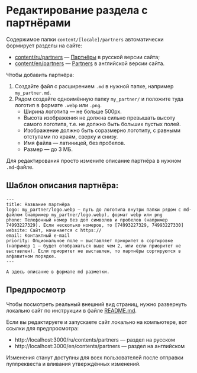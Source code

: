 # Редактирование раздела с партнёрами

Содержимое папки `content/[locale]/partners` автоматически формирует разделы на сайте:
* [content/ru/partners](/content/ru/partners) — [Партнёры](https://wirenboard.com/ru/contents/partners/) в русской версии сайта;
* [content/en/partners](/content/en/partners) — [Partners](https://wirenboard.com/en/contents/partners/) в английской версии сайта.

Чтобы добавить партнёра:

1. Создайте файл с расширением `.md` в нужной папке, например `my_partner.md`.
2. Рядом создайте одноимённую папку `my_partner/` и положите туда логотип в формате `.webp` или `.png`.
   * Ширина логотипа — не больше 500px.
   * Высота изображения не должна сильно превышать высоту самого логотипа, т.е. не должно быть больших пустых полей.
   * Изображение должно быть соразмерно логотипу, с равными отступами по краям, сверху и снизу.
   * Имя файла — латиницей, без пробелов.
   * Размер — до 3 МБ.

Для редактирования просто измените описание партнёра в нужном `.md`-файле.

## Шаблон описания партнёра:
```
---
title: Название партнёра
logo: my_partner/logo.webp — путь до логотипа внутри папки рядом с md-файлом (например my_partner/logo.webp), формат webp или png
phone: Телефонный номер без доп символов и пробелов (например 74993227329). Если несколько номеров, то [74993227329, 74993227330]
website: Сайт, начинается с https://
email: Контактный e-mail
priority: Опциональное поле — выставляет приоритет в сортировке (например 1 — будет отображаться выше чем 2, или если приоритет не выставлен). Если приоритет не выставлен, то партнёры сортируются в алфавитном порядке.
---

А здесь описание в формате md разметки.
```

## Предпросмотр

Чтобы посмотреть реальный внешний вид страниц, нужно развернуть локально сайт по инструкции в файле [README.md](/README.md).

Если вы редактируете и запускаете сайт локально на компьютере, вот ссылки для предпросмотра:
* http://localhost:3000/ru/contents/partners — раздел на русском
* http://localhost:3000/en/contents/partners — раздел на английском

Изменения станут доступны для всех пользователей после отправки пуллреквеста и вливания утверждённых изменений.

